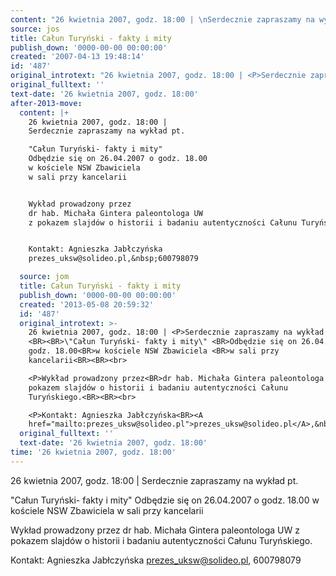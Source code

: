 ```yaml
---
content: "26 kwietnia 2007, godz. 18:00 | \nSerdecznie zapraszamy na wykład pt. \n\n\"Całun Turyński- fakty i mity\" \nOdbędzie się on 26.04.2007 o godz. 18.00\nw kościele NSW Zbawiciela \nw sali przy kancelarii\n\n\nWykład prowadzony przez\ndr hab. Michała Gintera paleontologa UW\nz pokazem slajdów o historii i badaniu autentyczności Całunu Turyńskiego.\n\n\nKontakt: Agnieszka Jabłczyńska\nprezes_uksw@solideo.pl,&nbsp;600798079\n\n\n\n<!--CONTENT FROM OLD SERVER (jos before 2013): 26 kwietnia 2007, godz. 18:00 | \nSerdecznie zapraszamy na wykład pt. \n\n\"Całun Turyński- fakty i mity\" \nOdbędzie się on 26.04.2007 o godz. 18.00\nw kościele NSW Zbawiciela \nw sali przy kancelarii\n\r\n\nWykład prowadzony przez\ndr hab. Michała Gintera paleontologa UW\nz pokazem slajdów o historii i badaniu autentyczności Całunu Turyńskiego.\n\r\n\nKontakt: Agnieszka Jabłczyńska\nprezes_uksw@solideo.pl,&nbsp;600798079\n\n\n-->"
source: jos
title: Całun Turyński - fakty i mity
publish_down: '0000-00-00 00:00:00'
created: '2007-04-13 19:48:14'
id: '487'
original_introtext: "26 kwietnia 2007, godz. 18:00 | <P>Serdecznie zapraszamy na wykład pt. <BR><BR>\\\"Całun Turyński- fakty i mity\\\" <BR>Odbędzie się on 26.04.2007 o godz. 18.00<BR>w kościele NSW Zbawiciela <BR>w sali przy kancelarii<BR><BR><br>\r\n<P>Wykład prowadzony przez<BR>dr hab. Michała Gintera paleontologa UW<BR>z pokazem slajdów o historii i badaniu autentyczności Całunu Turyńskiego.<BR><BR><br>\r\n<P>Kontakt: Agnieszka Jabłczyńska<BR><A href=\"mailto:prezes_uksw@solideo.pl\">prezes_uksw@solideo.pl</A>,&nbsp;600798079<BR></P>"
original_fulltext: ''
text-date: '26 kwietnia 2007, godz. 18:00'
after-2013-move:
  content: |+
    26 kwietnia 2007, godz. 18:00 | 
    Serdecznie zapraszamy na wykład pt. 

    "Całun Turyński- fakty i mity" 
    Odbędzie się on 26.04.2007 o godz. 18.00
    w kościele NSW Zbawiciela 
    w sali przy kancelarii


    Wykład prowadzony przez
    dr hab. Michała Gintera paleontologa UW
    z pokazem slajdów o historii i badaniu autentyczności Całunu Turyńskiego.


    Kontakt: Agnieszka Jabłczyńska
    prezes_uksw@solideo.pl,&nbsp;600798079

  source: jom
  title: Całun Turyński - fakty i mity
  publish_down: '0000-00-00 00:00:00'
  created: '2013-05-08 20:59:32'
  id: '487'
  original_introtext: >-
    26 kwietnia 2007, godz. 18:00 | <P>Serdecznie zapraszamy na wykład pt.
    <BR><BR>\"Całun Turyński- fakty i mity\" <BR>Odbędzie się on 26.04.2007 o
    godz. 18.00<BR>w kościele NSW Zbawiciela <BR>w sali przy
    kancelarii<BR><BR><br>

    <P>Wykład prowadzony przez<BR>dr hab. Michała Gintera paleontologa UW<BR>z
    pokazem slajdów o historii i badaniu autentyczności Całunu
    Turyńskiego.<BR><BR><br>

    <P>Kontakt: Agnieszka Jabłczyńska<BR><A
    href="mailto:prezes_uksw@solideo.pl">prezes_uksw@solideo.pl</A>,&nbsp;600798079<BR></P>
  original_fulltext: ''
  text-date: '26 kwietnia 2007, godz. 18:00'
time: '26 kwietnia 2007, godz. 18:00'
---
```

26 kwietnia 2007, godz. 18:00 | 
Serdecznie zapraszamy na wykład pt. 

"Całun Turyński- fakty i mity" 
Odbędzie się on 26.04.2007 o godz. 18.00
w kościele NSW Zbawiciela 
w sali przy kancelarii


Wykład prowadzony przez
dr hab. Michała Gintera paleontologa UW
z pokazem slajdów o historii i badaniu autentyczności Całunu Turyńskiego.


Kontakt: Agnieszka Jabłczyńska
prezes_uksw@solideo.pl,&nbsp;600798079



<!--CONTENT FROM OLD SERVER (jos before 2013): 26 kwietnia 2007, godz. 18:00 | 
Serdecznie zapraszamy na wykład pt. 

"Całun Turyński- fakty i mity" 
Odbędzie się on 26.04.2007 o godz. 18.00
w kościele NSW Zbawiciela 
w sali przy kancelarii


Wykład prowadzony przez
dr hab. Michała Gintera paleontologa UW
z pokazem slajdów o historii i badaniu autentyczności Całunu Turyńskiego.


Kontakt: Agnieszka Jabłczyńska
prezes_uksw@solideo.pl,&nbsp;600798079


-->

<!--{{json:{"created_date":"2007-04-13 19:48:14","publish_down":"0000-00-00 00:00:00","id":"487"}}}-->